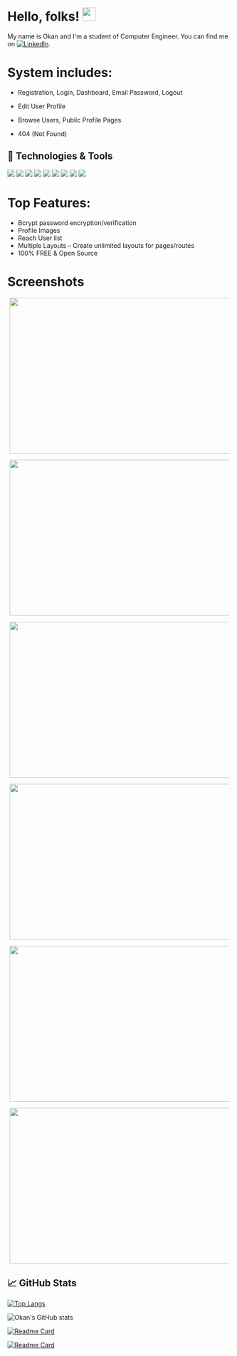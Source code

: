 # Hello, folks! <img src="https://raw.githubusercontent.com/MartinHeinz/MartinHeinz/master/wave.gif" width="30px">

My name is Okan and I'm a student of Computer Engineer. You can find me on [![LinkedIn][1.2]][1].

# System includes:
- Registration, Login, Dashboard, Email Password, Logout

- Edit User Profile

- Browse Users, Public Profile Pages

- 404 (Not Found)

## 🔧 Technologies & Tools
![](https://img.shields.io/badge/OS-Windows-Green?style=flat&logo=linux&logoColor=white&color=2bbc8a)
![](https://img.shields.io/badge/eclipse%20idea-badge-blue.svg?style=flat&logo=eclipse%20ide&logoColor=white&color=2bbc8a)
![](https://img.shields.io/badge/Code-Java-informational?style=flat&logo=java&logoColor=white&color=2bbc8a)
![](https://img.shields.io/badge/Code-HTML-informational?style=flat&logo=html5&logoColor=white&color=2bbc8a)
![](https://img.shields.io/badge/Code-CSS-informational?style=flat&logo=css3&logoColor=white&color=2bbc8a)
![](https://img.shields.io/badge/Code-Thymeleaf-informational?style=flat&logo=Thymeleaf&logoColor=white&color=2bbc8a)
![](https://img.shields.io/badge/Tools-Spring-informational?style=flat&logo=spring&logoColor=white&color=2bbc8a)
![](https://img.shields.io/badge/Tools-SpringSecurity-informational?style=flat&logo=spring&logoColor=white&color=2bbc8a)
![](https://img.shields.io/badge/Tools-MySQL-informational?style=flat&logo=mysql&logoColor=white&color=2bbc8a)

# Top Features:
- Bcrypt password encryption/verification
- Profile Images
- Reach User list
- Multiple Layouts – Create unlimited layouts for pages/routes
- 100% FREE & Open Source

# Screenshots
<div style="align:center; margin:5px;">
<!--
  <div style="margin-top:5px;">
  <i>Index Page</i>
  <a>
    <img src="https://user-images.githubusercontent.com/67058617/109820136-c7b44580-7c45-11eb-90f4-5e00ac46341e.PNG" width="650" height="350"/>
  </a>
  </div>
  <div style="margin-top:5px;">
  <i>Login Page</i>
  <a>
    <img src="https://user-images.githubusercontent.com/67058617/109820147-cb47cc80-7c45-11eb-86d7-c88e37024bdf.PNG" width="650" height="350" >
  </a>
  </div>
  <i>Register Page</i>
  <a>
    <img src="https://user-images.githubusercontent.com/67058617/109820155-cd119000-7c45-11eb-9e28-8f80087b56d1.PNG" width="650" height="350" >
  </a>
  <i>Home Page</i>
  <a>
    <img src="https://user-images.githubusercontent.com/67058617/109820167-cf73ea00-7c45-11eb-8d3d-cbd96b7d29b6.PNG" width="650" height="350" >
  </a>
  <i>User List</i>
  <a>
    <img src="https://user-images.githubusercontent.com/67058617/109820177-d3077100-7c45-11eb-9c92-4f5b25fe71a1.PNG" width="650" height="350" >
  </a>
  <i>Profile Page</i>
  <a>
    <img src="https://user-images.githubusercontent.com/67058617/109820190-d569cb00-7c45-11eb-98a0-0f7afdb85a86.PNG" width="650" height="350" >
  </a>
 -->
  <p>
<!--    Index Page -->
    <img src="https://user-images.githubusercontent.com/67058617/109820136-c7b44580-7c45-11eb-90f4-5e00ac46341e.PNG" width="650" height="350"/>
  </p>
  <p>
<!--    Login Page-->
    <img src="https://user-images.githubusercontent.com/67058617/109820147-cb47cc80-7c45-11eb-86d7-c88e37024bdf.PNG" width="650" height="350"/>
  </p>
  <p>
<!--    Register Page-->
    <img src="https://user-images.githubusercontent.com/67058617/109820155-cd119000-7c45-11eb-9e28-8f80087b56d1.PNG" width="650" height="350"/>
  </p>
  <p>
 <!--   Home Page-->
    <img src="https://user-images.githubusercontent.com/67058617/109820167-cf73ea00-7c45-11eb-8d3d-cbd96b7d29b6.PNG" width="650" height="350"/>
  </p>
  <p>
  <!--  User List-->
    <img src="https://user-images.githubusercontent.com/67058617/109820177-d3077100-7c45-11eb-9c92-4f5b25fe71a1.PNG" width="650" height="350"/>
  </p>
  <p>
 <!--   Profile Page-->
    <img src="https://user-images.githubusercontent.com/67058617/109820190-d569cb00-7c45-11eb-98a0-0f7afdb85a86.PNG" width="650" height="350"/>
  </p>
</div>

## &#x1f4c8; GitHub Stats
[![Top Langs](https://github-readme-stats.vercel.app/api/top-langs/?username=vasseurr)](https://github.com/anuraghazra/github-readme-stats)

![Okan's GitHub stats](https://github-readme-stats.vercel.app/api?username=Vasseurr&show_icons=true&theme=dracula)

[![Readme Card](https://github-readme-stats.vercel.app/api/pin/?username=Vasseurr&repo=OWIS)](https://github.com/anuraghazra/github-readme-stats)

[![Readme Card](https://github-readme-stats.vercel.app/api/pin/?username=Vasseurr&repo=MatchCard)](https://github.com/anuraghazra/github-readme-stats)



<!-- links to social media icons -->

[1.1]: http://i.imgur.com/0o48UoR.png (github icon with padding)
[1.2]: https://img.icons8.com/plasticine/25/000000/linkedin.png (LinkedIn icon without padding)

<!-- links to your social media accounts -->

[1]: https://www.linkedin.com/in/okanruzgar/
[2]: https://github.com/Vasseurr
